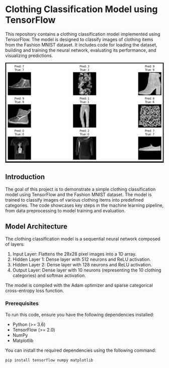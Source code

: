 # Clothing Classification Model using TensorFlow

This repository contains a clothing classification model implemented using TensorFlow. The model is designed to classify images of clothing items from the Fashion MNIST dataset. It includes code for loading the dataset, building and training the neural network, evaluating its performance, and visualizing predictions.

![pic2](img1/Screenshot%202023-08-06%20015446.png)

## Introduction

The goal of this project is to demonstrate a simple clothing classification model using TensorFlow and the Fashion MNIST dataset. The model is trained to classify images of various clothing items into predefined categories. The code showcases key steps in the machine learning pipeline, from data preprocessing to model training and evaluation.

## Model Architecture

The clothing classification model is a sequential neural network composed of layers:

1. Input Layer: Flattens the 28x28 pixel images into a 1D array.
2. Hidden Layer 1: Dense layer with 512 neurons and ReLU activation.
3. Hidden Layer 2: Dense layer with 128 neurons and ReLU activation.
4. Output Layer: Dense layer with 10 neurons (representing the 10 clothing categories) and softmax activation.

The model is compiled with the Adam optimizer and sparse categorical cross-entropy loss function.

### Prerequisites

To run this code, ensure you have the following dependencies installed:

- Python (>= 3.6)
- TensorFlow (>= 2.0)
- NumPy
- Matplotlib

You can install the required dependencies using the following command:

```bash
pip install tensorflow numpy matplotlib
